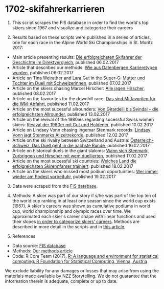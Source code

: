 # 1702-skifahrerkarrieren

1. This script scrapes the FIS database in order to find the world's top skiers since 1967 and visualize and categorize their careers

2. Results based on these scripts were published in a series of articles, one for each race in the Alpine World Ski Championships in St. Moritz 2017:
  * Main article presenting results: [Die erfolgreichsten Skifahrer der Geschichte im Direktvergleich](https://nzz.ch/ld.139656), published 06.02.2017
  * Article that describes our methods: [Wie aus Datenbergen Karrieretypen wurden](https://nzz.ch/ld.142634), published 06.02.2017
  * Article on Tina Weirather and Lara Gut in the Super-G: [Mutter und Tochter im Duell mit Schweizerinnen](https://nzz.ch/ld.143600), published 07.02.2017
  * Article on the skiers chasing Marcel Hirscher: [Alle jagen Hirscher](https://nzz.ch/ld.141750), published 08.02.2017
  * Article on the favourites for the downhill race: [Das sind Mitfavoriten für die WM-Abfahrt](https://nzz.ch/ld.144112), published 11.02.2017
  * Article on the most sucessful allrounders: [Von Girardelli bis Svindal – die erfolgreichsten Allrounder](https://nzz.ch/ld.144597), published 13.02.2017
  * Article on the revival of the 1980ies regarding sucessful Swiss women skiers: [Revival der 1980er mit Gut und Holdener](https://nzz.ch/ld.144109), published 10.02.2017
  * Article on Lindsey Vonn chasing Ingemar Stenmark records: [Lindsey Vonn jagt Stenmarks Allzeitrekorde](https://nzz.ch/ld.144113), published 12.02.2017
  * Article on the ski rivalry between Switzerland and Austria: [Österreich-Schweiz: Das Duell geht in die nächste Runde](https://nzz.ch/ld.144910), published 16.02.2017
  * Article on historical duels in the giant slaloms: [Wann sich Stenmark, Zurbriggen und Hirscher mit wem duellierten](https://nzz.ch/ld.145751), published 17.02.2017
  * Article on the most sucessful ski countries: [Welches Land die erfolgreichsten Skirennfahrer trainiert](https://nzz.ch/ld.146137), published 18.02.2017
  * Article on the skiers who missed most podium opportunities: [Wer immer wieder am Podest vorbeifuhr](https://nzz.ch/ld.146003), published 19.02.2017

3. Data were scraped from the [FIS database](https://data.fis-ski.com/).

4. Methods: A skier was part of our story if s/he was part of the top ten of the world cup ranking in at least one season since the world cup exists (1967). A skier's careers was shown as cumulative podiums in world cup, world championship and olympic races over time. We approximated each skier's career shape with linear functions and used their slopes [in order to categorize skiers' careers](https://nzz.ch/ld.142634). Methods are described in more detail in the scripts and in [this article](https://nzz.ch/ld.142634). 

6. References
  * Data source: [FIS database](https://data.fis-ski.com/)
  * Methods: [Our methods article](https://nzz.ch/ld.142634)
  * Code: R Core Team (2017), [R: A language and environment for statistical computing. R Foundation for Statistical Computing, Vienna, Austria](http://www.R-project.org)


We exclude liability for any damages or losses that may arise from using the materials made available by NZZ Storytelling. We do not guarantee that the information therein is adequate, complete or up to date.